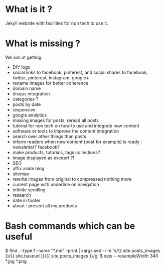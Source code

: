 # What is it ?

Jekyll website with facilities for non tech to use it.

# What is missing ?

We aim at getting:
- DIY logo
- social links to facebook, pinterest, and social shares to facebook, twitter, pinterest, instagram, google+
- rename images for better coherence
- domain name
- disqus integration
- categories ?
- posts by date
- responsive
- google analytics
- missing images for posts, reread all posts
- tutorial for non tech on how to use and integrate new content
- software or tools to improve the content integration
- search over other things than posts
- inform readers when new content (post for example) is ready : newsletter? facebook?
- make products, tutorials, tags collections?
- image displayed as exceprt ?!
- SEO
- affix aside blog
- sitemap
- rewrite images from original to compressed nothing more
- current page with underline on navigation
- infinite scrolling
- research
- date in footer
- about : present all my products

# Bash commands which can be useful

$ find . -type f -name "*.md" -print | xargs sed -i -e 's/{{ site.posts_images }}/{{ site.baseurl }}\/{{ site.posts_images }}/g'
$ sips --resampleWidth 340 *.jpg *.png
